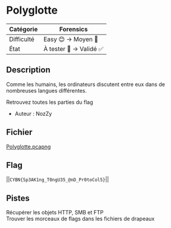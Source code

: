 # Polyglotte

| Catégorie  | Forensics   |
|------------|-------------|
| Difficulté | Easy 😊  -> Moyen 🙂 | 
| État       | À tester 🎯 -> Validé ✅ |
## Description

Comme les humains, les ordinateurs discutent entre eux dans de nombreuses langues différentes.

Retrouvez toutes les parties du flag

- Auteur : NozZy

## Fichier
[Polyglotte.pcapng](https://files.cybernight-c.tf/polyglotte.pcapng)

## Flag
||`CYBN{Sp3AK1ng_T0ngU35_@nD_Pr0toCol5}`||

## Pistes
Récupérer les objets HTTP, SMB et FTP \
Trouver les morceaux de flags dans les fichiers de drapeaux
